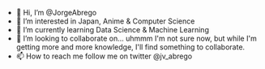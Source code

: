 - 👋 Hi, I’m @JorgeAbrego
- 👀 I’m interested in Japan, Anime & Computer Science
- 🌱 I’m currently learning Data Science & Machine Learning
- 💞️ I’m looking to collaborate on... uhmmm I'm not sure now, but while I'm getting more and more knowledge, I'll find something to collaborate.
- 📫 How to reach me follow me on twitter @jv_abrego

<!---
JorgeAbrego/JorgeAbrego is a ✨ special ✨ repository because its `README.md` (this file) appears on your GitHub profile.
You can click the Preview link to take a look at your changes.
--->
